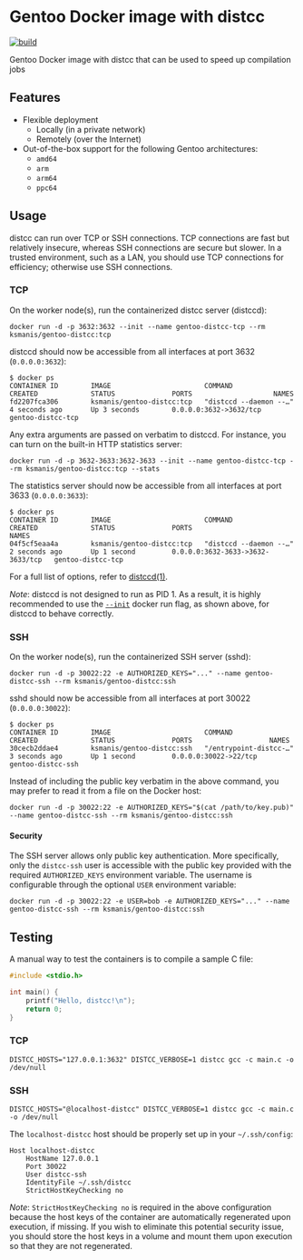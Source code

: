 # Gentoo Docker image with distcc
[![build](https://github.com/KSmanis/docker-gentoo-distcc/workflows/build/badge.svg)](https://github.com/KSmanis/docker-gentoo-distcc/actions?workflow=build)

Gentoo Docker image with distcc that can be used to speed up compilation jobs

## Features
 * Flexible deployment
   * Locally (in a private network)
   * Remotely (over the Internet)
 * Out-of-the-box support for the following Gentoo architectures:
   * `amd64`
   * `arm`
   * `arm64`
   * `ppc64`

## Usage
distcc can run over TCP or SSH connections. TCP connections are fast but relatively insecure, whereas SSH connections are secure but slower. In a trusted environment, such as a LAN, you should use TCP connections for efficiency; otherwise use SSH connections.

### TCP
On the worker node(s), run the containerized distcc server (distccd):
```shell
docker run -d -p 3632:3632 --init --name gentoo-distcc-tcp --rm ksmanis/gentoo-distcc:tcp
```

distccd should now be accessible from all interfaces at port 3632 (`0.0.0.0:3632`):
```shell
$ docker ps
CONTAINER ID        IMAGE                       COMMAND                  CREATED             STATUS              PORTS                    NAMES
fd2207fca306        ksmanis/gentoo-distcc:tcp   "distccd --daemon --…"   4 seconds ago       Up 3 seconds        0.0.0.0:3632->3632/tcp   gentoo-distcc-tcp
```

Any extra arguments are passed on verbatim to distccd. For instance, you can turn on the built-in HTTP statistics server:
```shell
docker run -d -p 3632-3633:3632-3633 --init --name gentoo-distcc-tcp --rm ksmanis/gentoo-distcc:tcp --stats
```

The statistics server should now be accessible from all interfaces at port 3633 (`0.0.0.0:3633`):
```shell
$ docker ps
CONTAINER ID        IMAGE                       COMMAND                  CREATED             STATUS              PORTS                              NAMES
04f5cf5eaa4a        ksmanis/gentoo-distcc:tcp   "distccd --daemon --…"   2 seconds ago       Up 1 second         0.0.0.0:3632-3633->3632-3633/tcp   gentoo-distcc-tcp
```

For a full list of options, refer to [distccd(1)](https://linux.die.net/man/1/distccd).

*Note*: distccd is not designed to run as PID 1. As a result, it is highly recommended to use the [`--init`](https://docs.docker.com/engine/reference/run/#specify-an-init-process) docker run flag, as shown above, for distccd to behave correctly.

### SSH
On the worker node(s), run the containerized SSH server (sshd):
```shell
docker run -d -p 30022:22 -e AUTHORIZED_KEYS="..." --name gentoo-distcc-ssh --rm ksmanis/gentoo-distcc:ssh
```

sshd should now be accessible from all interfaces at port 30022 (`0.0.0.0:30022`):
```shell
$ docker ps
CONTAINER ID        IMAGE                       COMMAND                  CREATED             STATUS              PORTS                   NAMES
30cecb2ddae4        ksmanis/gentoo-distcc:ssh   "/entrypoint-distcc-…"   3 seconds ago       Up 1 second         0.0.0.0:30022->22/tcp   gentoo-distcc-ssh
```

Instead of including the public key verbatim in the above command, you may prefer to read it from a file on the Docker host:
```shell
docker run -d -p 30022:22 -e AUTHORIZED_KEYS="$(cat /path/to/key.pub)" --name gentoo-distcc-ssh --rm ksmanis/gentoo-distcc:ssh
```

#### Security
The SSH server allows only public key authentication. More specifically, only the `distcc-ssh` user is accessible with the public key provided with the required `AUTHORIZED_KEYS` environment variable. The username is configurable through the optional `USER` environment variable:
```shell
docker run -d -p 30022:22 -e USER=bob -e AUTHORIZED_KEYS="..." --name gentoo-distcc-ssh --rm ksmanis/gentoo-distcc:ssh
```

## Testing
A manual way to test the containers is to compile a sample C file:
```c
#include <stdio.h>

int main() {
    printf("Hello, distcc!\n");
    return 0;
}
```

### TCP
```shell
DISTCC_HOSTS="127.0.0.1:3632" DISTCC_VERBOSE=1 distcc gcc -c main.c -o /dev/null
```

### SSH
```shell
DISTCC_HOSTS="@localhost-distcc" DISTCC_VERBOSE=1 distcc gcc -c main.c -o /dev/null
```

The `localhost-distcc` host should be properly set up in your `~/.ssh/config`:
```
Host localhost-distcc
    HostName 127.0.0.1
    Port 30022
    User distcc-ssh
    IdentityFile ~/.ssh/distcc
    StrictHostKeyChecking no
```

*Note*: `StrictHostKeyChecking no` is required in the above configuration because the host keys of the container are automatically regenerated upon execution, if missing. If you wish to eliminate this potential security issue, you should store the host keys in a volume and mount them upon execution so that they are not regenerated.
